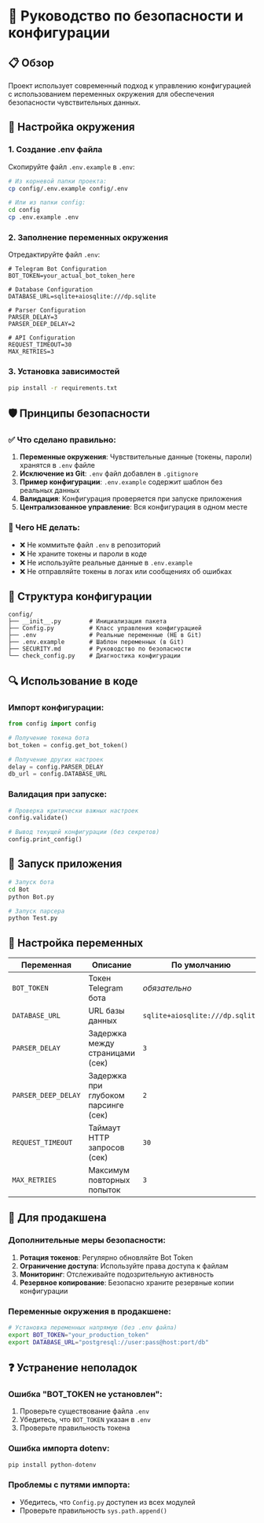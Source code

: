 # 🔐 Руководство по безопасности и конфигурации

## 📋 Обзор

Проект использует современный подход к управлению конфигурацией с использованием переменных окружения для обеспечения безопасности чувствительных данных.

## 🔧 Настройка окружения

### 1. Создание .env файла

Скопируйте файл `.env.example` в `.env`:

```bash
# Из корневой папки проекта:
cp config/.env.example config/.env

# Или из папки config:
cd config
cp .env.example .env
```

### 2. Заполнение переменных окружения

Отредактируйте файл `.env`:

```env
# Telegram Bot Configuration
BOT_TOKEN=your_actual_bot_token_here

# Database Configuration  
DATABASE_URL=sqlite+aiosqlite:///dp.sqlite

# Parser Configuration
PARSER_DELAY=3
PARSER_DEEP_DELAY=2

# API Configuration
REQUEST_TIMEOUT=30
MAX_RETRIES=3
```

### 3. Установка зависимостей

```bash
pip install -r requirements.txt
```

## 🛡️ Принципы безопасности

### ✅ Что сделано правильно:

1. **Переменные окружения**: Чувствительные данные (токены, пароли) хранятся в `.env` файле
2. **Исключение из Git**: `.env` файл добавлен в `.gitignore`
3. **Пример конфигурации**: `.env.example` содержит шаблон без реальных данных
4. **Валидация**: Конфигурация проверяется при запуске приложения
5. **Централизованное управление**: Вся конфигурация в одном месте

### 🚫 Чего НЕ делать:

- ❌ Не коммитьте файл `.env` в репозиторий
- ❌ Не храните токены и пароли в коде
- ❌ Не используйте реальные данные в `.env.example`
- ❌ Не отправляйте токены в логах или сообщениях об ошибках

## 📁 Структура конфигурации

```
config/
├── __init__.py        # Инициализация пакета
├── Config.py          # Класс управления конфигурацией  
├── .env               # Реальные переменные (НЕ в Git)
├── .env.example       # Шаблон переменных (в Git)
├── SECURITY.md        # Руководство по безопасности
└── check_config.py    # Диагностика конфигурации
```

## 🔍 Использование в коде

### Импорт конфигурации:

```python
from config import config

# Получение токена бота
bot_token = config.get_bot_token()

# Получение других настроек
delay = config.PARSER_DELAY
db_url = config.DATABASE_URL
```

### Валидация при запуске:

```python
# Проверка критически важных настроек
config.validate()

# Вывод текущей конфигурации (без секретов)
config.print_config()
```

## 🚀 Запуск приложения

```bash
# Запуск бота
cd Bot
python Bot.py

# Запуск парсера
python Test.py
```

## 🔧 Настройка переменных

| Переменная | Описание | По умолчанию |
|------------|----------|--------------|
| `BOT_TOKEN` | Токен Telegram бота | *обязательно* |
| `DATABASE_URL` | URL базы данных | `sqlite+aiosqlite:///dp.sqlite` |
| `PARSER_DELAY` | Задержка между страницами (сек) | `3` |
| `PARSER_DEEP_DELAY` | Задержка при глубоком парсинге (сек) | `2` |
| `REQUEST_TIMEOUT` | Таймаут HTTP запросов (сек) | `30` |
| `MAX_RETRIES` | Максимум повторных попыток | `3` |

## 🎯 Для продакшена

### Дополнительные меры безопасности:

1. **Ротация токенов**: Регулярно обновляйте Bot Token
2. **Ограничение доступа**: Используйте права доступа к файлам
3. **Мониторинг**: Отслеживайте подозрительную активность
4. **Резервное копирование**: Безопасно храните резервные копии конфигурации

### Переменные окружения в продакшене:

```bash
# Установка переменных напрямую (без .env файла)
export BOT_TOKEN="your_production_token"
export DATABASE_URL="postgresql://user:pass@host:port/db"
```

## ❓ Устранение неполадок

### Ошибка "BOT_TOKEN не установлен":
1. Проверьте существование файла `.env`
2. Убедитесь, что `BOT_TOKEN` указан в `.env`
3. Проверьте правильность токена

### Ошибка импорта dotenv:
```bash
pip install python-dotenv
```

### Проблемы с путями импорта:
- Убедитесь, что `Config.py` доступен из всех модулей
- Проверьте правильность `sys.path.append()`